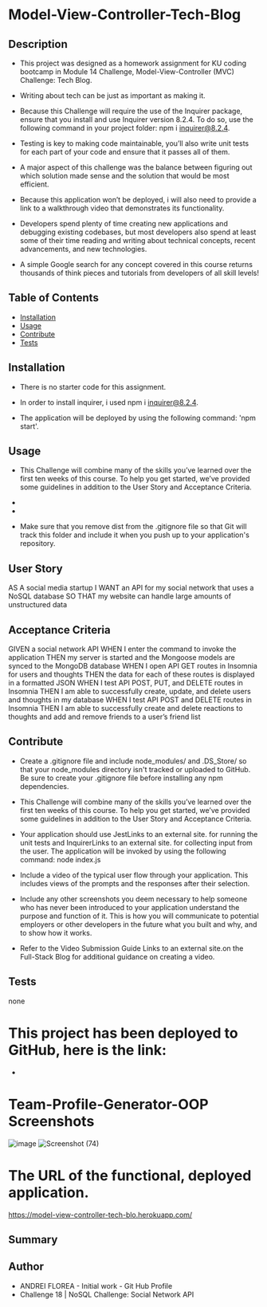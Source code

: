 # Model-View-Controller-Tech-Blog



 ## Description 

- This project was designed as a homework assignment for KU coding bootcamp in Module 14 Challenge, Model-View-Controller (MVC) Challenge: Tech Blog.

-  Writing about tech can be just as important as making it.

- Because this Challenge will require the use of the Inquirer package, ensure that you install and use Inquirer version 8.2.4. To do so, use the following command in your project folder: npm i inquirer@8.2.4.

- Testing is key to making code maintainable, you’ll also write unit tests for each part of your code and ensure that it passes all of them.


- A major aspect of this challenge was the balance between figuring out which solution made sense and the solution that would be most efficient.

- Because this application won’t be deployed, i will also need to provide a link to a walkthrough video that demonstrates its functionality. 

- Developers spend plenty of time creating new applications and debugging existing codebases, but most developers also spend at least some of their time reading and writing about technical concepts, recent advancements, and new technologies.

- A simple Google search for any concept covered in this course returns thousands of think pieces and tutorials from developers of all skill levels!



 ## Table of Contents

  - [Installation](#installation)
  - [Usage](#usage)
  - [Contribute](#contribute)
  - [Tests](#tests)
 
 
 
 ## Installation

  - There is no starter code for this assignment.

  - In order to install inquirer, i used npm i inquirer@8.2.4.

  - The application will be deployed by using the following command: 'npm start'.



## Usage

  - This Challenge will combine many of the skills you’ve learned over the first ten weeks of this course. To help you get started, we’ve provided some guidelines in addition to the User Story and Acceptance Criteria.


  - 

  - 

  - Make sure that you remove dist from the .gitignore file so that Git will track this folder and include it when you push up to your application's repository.
  




## User Story
AS A social media startup
I WANT an API for my social network that uses a NoSQL database
SO THAT my website can handle large amounts of unstructured data




## Acceptance Criteria

GIVEN a social network API
WHEN I enter the command to invoke the application
THEN my server is started and the Mongoose models are synced to the MongoDB database
WHEN I open API GET routes in Insomnia for users and thoughts
THEN the data for each of these routes is displayed in a formatted JSON
WHEN I test API POST, PUT, and DELETE routes in Insomnia
THEN I am able to successfully create, update, and delete users and thoughts in my database
WHEN I test API POST and DELETE routes in Insomnia
THEN I am able to successfully create and delete reactions to thoughts and add and remove friends to a user’s friend list

 ## Contribute 

 -  Create a .gitignore file and include node_modules/ and .DS_Store/ so that your node_modules directory isn't tracked or uploaded to GitHub. Be sure to create your .gitignore file before installing any npm dependencies.

- This Challenge will combine many of the skills you’ve learned over the first ten weeks of this course. To help you get started, we’ve provided some guidelines in addition to the User Story and Acceptance Criteria.

- Your application should use JestLinks to an external site. for running the unit tests and InquirerLinks to an external site. for collecting input from the user. The application will be invoked by using the following command:
node index.js

- Include a video of the typical user flow through your application. This includes views of the prompts and the responses after their selection.

- Include any other screenshots you deem necessary to help someone who has never been introduced to your application understand the purpose and function of it. This is how you will communicate to potential employers or other developers in the future what you built and why, and to show how it works.

- Refer to the Video Submission Guide Links to an external site.on the Full-Stack Blog for additional guidance on creating a video.
  
## Tests

  none

 

  # This project has been deployed to GitHub, here is the link:

  * 

  # Team-Profile-Generator-OOP Screenshots
  
  ![image](https://user-images.githubusercontent.com/70625665/235286295-e2c3316c-ef87-49cb-a7eb-5f5dd0d980e3.png)
  ![Screenshot (74)](https://user-images.githubusercontent.com/70625665/235286304-f7a78a5a-ff07-40c1-807e-abfe05864864.png)

  

  # The URL of the functional, deployed application.
  
https://model-view-controller-tech-blo.herokuapp.com/ 


 


## Summary





## Author
 * ANDREI FLOREA - Initial work - Git Hub Profile
 * Challenge 18 | NoSQL Challenge: Social Network API

